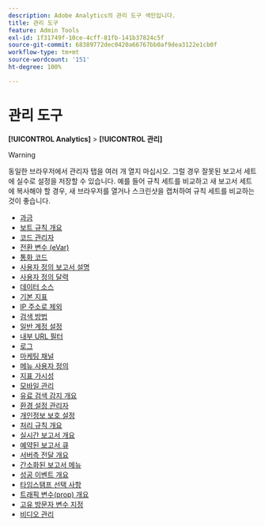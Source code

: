 ```yaml
---
description: Adobe Analytics의 관리 도구 색인입니다.
title: 관리 도구
feature: Admin Tools
exl-id: 1f31749f-10ce-4cff-81fb-141b37824c5f
source-git-commit: 68389772dec0420a66767bb0af9dea3122e1cb0f
workflow-type: tm+mt
source-wordcount: '151'
ht-degree: 100%

---
```


# 관리 도구

**[!UICONTROL Analytics]** > **[!UICONTROL 관리]**

>[!WARNING]
>
>동일한 브라우저에서 관리자 탭을 여러 개 열지 마십시오. 그럴 경우 잘못된 보고서 세트에 실수로 설정을 저장할 수 있습니다. 예를 들어 규칙 세트를 비교하고 새 보고서 세트에 복사해야 할 경우, 새 브라우저를 열거나 스크린샷을 캡처하여 규칙 세트를 비교하는 것이 좋습니다.

+ [과금](billing-admin.md)
+ [보트 규칙 개요](bot-removal/bot-rules.md)
+ [코드 관리자](code-manager-admin.md)
+ [전환 변수 (eVar)](/help/admin/admin/c-manage-report-suites/c-edit-report-suites/conversion-var-admin/conversion-var-admin.md)
+ [통화 코드](currency.md)
+ [사용자 정의 보고서 설명](/help/admin/admin/c-manage-report-suites/c-edit-report-suites/c-traffic-variables/custom-desc-admin.md)
+ [사용자 정의 달력](/help/admin/admin/c-manage-report-suites/c-edit-report-suites/general/custom-calendar.md)
+ [데이터 소스](data-sources.md)
+ [기본 지표](default-metrics.md)
+ [IP 주소로 제외](exclude-ip.md)
+ [검색 방법](/help/admin/admin/c-manage-report-suites/c-edit-report-suites/conversion-var-admin/finding-methods.md)
+ [일반 계정 설정](/help/admin/admin/c-manage-report-suites/c-edit-report-suites/general/general-acct-settings-admin.md)
+ [내부 URL 필터](/help/admin/admin/c-manage-report-suites/c-edit-report-suites/general/internal-url-filter-admin.md)
+ [로그](logs.md)
+ [마케팅 채널](marketing-channels-admin.md)
+ [메뉴 사용자 정의](/help/admin/admin/c-manage-report-suites/c-edit-report-suites/general/customize-menus.md)
+ [지표 가시성](metric-visibility.md)
+ [모바일 관리](mobile-management.md)
+ [유료 검색 감지 개요](/help/admin/admin/c-manage-report-suites/c-edit-report-suites/general/paid-search-detection/paid-search-detection.md)
+ [환경 설정 관리자](preferences-manager.md)
+ [개인정보 보호 설정](privacy-settings.md)
+ [처리 규칙 개요](/help/admin/admin/c-manage-report-suites/c-edit-report-suites/general/c-processing-rules/processing-rules.md)
+ [실시간 보고서 개요](realtime/realtime.md)
+ [예약된 보고서 큐](scheduled-reports-admin.md)
+ [서버측 전달 개요](c-server-side-forwarding/ssf.md)
+ [간소화된 보고서 메뉴](t-simplified-menu.md)
+ [성공 이벤트 개요](/help/admin/admin/c-manage-report-suites/c-edit-report-suites/conversion-var-admin/c-success-events/success-event.md)
+ [타임스탬프 선택 사항](timestamp-optional.md)
+ [트래픽 변수(prop) 개요](/help/admin/admin/c-manage-report-suites/c-edit-report-suites/c-traffic-variables/traffic-var.md)
+ [고유 방문자 변수 지정](/help/admin/admin/c-manage-report-suites/c-edit-report-suites/conversion-var-admin/unique-visitor-variable-admin/t-unique-visitor-variable.md)
+ [비디오 관리](video-management.md)
